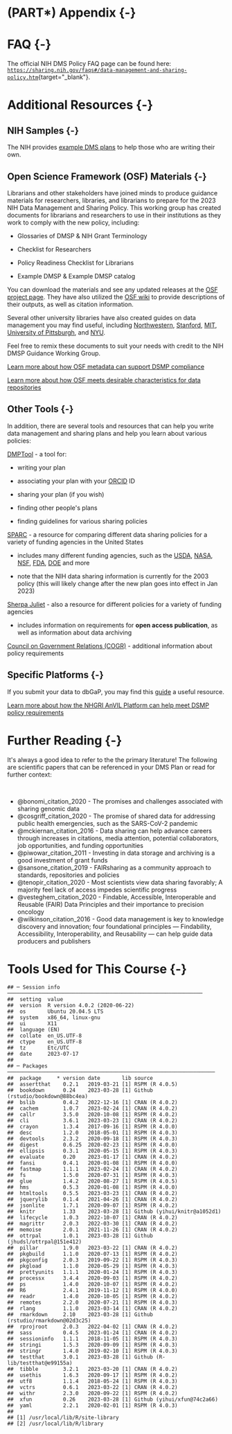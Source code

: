 # (PART\*) Appendix {-}


# FAQ {-}

The official NIH DMS Policy FAQ page can be found here: [`https://sharing.nih.gov/faqs#/data-management-and-sharing-policy.htm`](https://sharing.nih.gov/faqs#/data-management-and-sharing-policy.htm){target="_blank"}.


# Additional Resources {-}

## NIH Samples {-}

The NIH provides [example DMS plans](https://sharing.nih.gov/data-management-and-sharing-policy/planning-and-budgeting-for-data-management-and-sharing/writing-a-data-management-and-sharing-plan#sample-plans) to help those who are writing their own. 

## Open Science Framework (OSF) Materials {-}

Librarians and other stakeholders have joined minds to produce guidance materials for researchers, libraries, and librarians to prepare for the 2023 NIH Data Management and Sharing Policy. This working group has created documents for librarians and researchers to use in their institutions as they work to comply with the new policy, including: 

- Glossaries of DMSP & NIH Grant Terminology 

- Checklist for Researchers 

- Policy Readiness Checklist for Librarians 

- Example DMSP & Example DMSP catalog 

You can download the materials and see any updated releases at the [OSF project page](https://osf.io/uadxr/). They have also utilized the [OSF wiki](https://osf.io/uadxr/wiki/home/) to provide descriptions of their outputs, as well as citation information. 

Several other university libraries have also created guides on data management you may find useful, including [Northwestern](https://libguides.northwestern.edu/datamanagement), [Stanford](https://library.stanford.edu/research/data-management-services), [MIT](https://libraries.mit.edu/data-management/), [University of Pittsburgh](https://hsls.libguides.com/data), and [NYU](https://hslguides.med.nyu.edu/data_management).

Feel free to remix these documents to suit your needs with credit to the NIH DMSP Guidance Working Group.

[Learn more about how OSF metadata can support DSMP compliance](https://www.cos.io/blog/new-osf-metadata-to-support-data-sharing-policy-compliance)

[Learn more about how OSF meets desirable characteristics for data repositories](https://www.cos.io/blog/how-osf-meets-desirable-characteristics-for-data-repositories)

## Other Tools {-}

In addition, there are several tools and resources that can help you write data management and sharing plans and help you learn about various policies:

[DMPTool](https://dmptool.org/) - a tool for:

- writing your plan

- associating your plan with your [ORCID](https://orcid.org/) ID

- sharing your plan (if you wish)

- finding other people's plans

- finding guidelines for various sharing policies

[SPARC](http://datasharing.sparcopen.org/data) - a resource for comparing different data sharing policies for a variety of funding agencies in the United States

- includes many different funding agencies, such as the [USDA](https://www.usda.gov/), [NASA](https://www.nasa.gov/), [NSF](https://www.nsf.gov/), [FDA](https://www.fda.gov/), [DOE](https://www.energy.gov/) and more

- note that the NIH data sharing information is currently for the 2003 policy (this will likely change after the new plan goes into effect in Jan 2023)

[Sherpa Juliet](http://v2.sherpa.ac.uk/juliet/) - also a resource for different policies for a variety of funding agencies

- includes information on requirements for **open access publication**, as well as information about data archiving

[Council on Government Relations (COGR)](https://www.cogr.edu/chapter-2-nih-data-management-and-sharing-policy-matrix) - additional information about policy requirements

## Specific Platforms {-}

If you submit your data to dbGaP, you may find this [guide](https://www.whi.org/doc/WHI-dbGaP-Guidelines.pdf) a useful resource.

[Learn more about how the NHGRI AnVIL Platform can help meet DSMP policy requirements](https://terra.bio/anvil-platform-helps-meet-the-new-nih-data-management-and-sharing-policy-requirements/)

# Further Reading {-}

It's always a good idea to refer to the the primary literature! The following are scientific papers that can be referenced in your DMS Plan or read for further context:

&nbsp;
&nbsp;


- @bonomi_citation_2020 - The promises and challenges associated with sharing genomic data
- @cosgriff_citation_2020 - The promise of shared data for addressing public health emergencies, such as the SARS-CoV-2 pandemic
- @mckiernan_citation_2016 - Data sharing can help advance careers through increases in citations, media attention, potential collaborators, job opportunities, and funding opportunities
- @piwowar_citation_2011 - Investing in data storage and archiving is a good investment of grant funds
- @sansone_citation_2019 - FAIRsharing as a community approach to standards, repositories and policies
- @tenopir_citation_2020 - Most scientists view data sharing favorably; A majority feel lack of access impedes scientific progress
- @vesteghem_citation_2020 - Findable, Accessible, Interoperable and Reusable (FAIR) Data Principles and their importance to precision oncology
- @wilkinson_citation_2016 - Good data management is key to knowledge discovery and innovation; four foundational principles — Findability, Accessibility, Interoperability, and Reusability — can help guide data producers and publishers


# Tools Used for This Course  {-}


```
## ─ Session info ───────────────────────────────────────────────────────────────
##  setting  value                       
##  version  R version 4.0.2 (2020-06-22)
##  os       Ubuntu 20.04.5 LTS          
##  system   x86_64, linux-gnu           
##  ui       X11                         
##  language (EN)                        
##  collate  en_US.UTF-8                 
##  ctype    en_US.UTF-8                 
##  tz       Etc/UTC                     
##  date     2023-07-17                  
## 
## ─ Packages ───────────────────────────────────────────────────────────────────
##  package     * version date       lib source                            
##  assertthat    0.2.1   2019-03-21 [1] RSPM (R 4.0.5)                    
##  bookdown      0.24    2023-03-28 [1] Github (rstudio/bookdown@88bc4ea) 
##  bslib         0.4.2   2022-12-16 [1] CRAN (R 4.0.2)                    
##  cachem        1.0.7   2023-02-24 [1] CRAN (R 4.0.2)                    
##  callr         3.5.0   2020-10-08 [1] RSPM (R 4.0.2)                    
##  cli           3.6.1   2023-03-23 [1] CRAN (R 4.0.2)                    
##  crayon        1.3.4   2017-09-16 [1] RSPM (R 4.0.0)                    
##  desc          1.2.0   2018-05-01 [1] RSPM (R 4.0.3)                    
##  devtools      2.3.2   2020-09-18 [1] RSPM (R 4.0.3)                    
##  digest        0.6.25  2020-02-23 [1] RSPM (R 4.0.0)                    
##  ellipsis      0.3.1   2020-05-15 [1] RSPM (R 4.0.3)                    
##  evaluate      0.20    2023-01-17 [1] CRAN (R 4.0.2)                    
##  fansi         0.4.1   2020-01-08 [1] RSPM (R 4.0.0)                    
##  fastmap       1.1.1   2023-02-24 [1] CRAN (R 4.0.2)                    
##  fs            1.5.0   2020-07-31 [1] RSPM (R 4.0.3)                    
##  glue          1.4.2   2020-08-27 [1] RSPM (R 4.0.5)                    
##  hms           0.5.3   2020-01-08 [1] RSPM (R 4.0.0)                    
##  htmltools     0.5.5   2023-03-23 [1] CRAN (R 4.0.2)                    
##  jquerylib     0.1.4   2021-04-26 [1] CRAN (R 4.0.2)                    
##  jsonlite      1.7.1   2020-09-07 [1] RSPM (R 4.0.2)                    
##  knitr         1.33    2023-03-28 [1] Github (yihui/knitr@a1052d1)      
##  lifecycle     1.0.3   2022-10-07 [1] CRAN (R 4.0.2)                    
##  magrittr      2.0.3   2022-03-30 [1] CRAN (R 4.0.2)                    
##  memoise       2.0.1   2021-11-26 [1] CRAN (R 4.0.2)                    
##  ottrpal       1.0.1   2023-03-28 [1] Github (jhudsl/ottrpal@151e412)   
##  pillar        1.9.0   2023-03-22 [1] CRAN (R 4.0.2)                    
##  pkgbuild      1.1.0   2020-07-13 [1] RSPM (R 4.0.2)                    
##  pkgconfig     2.0.3   2019-09-22 [1] RSPM (R 4.0.3)                    
##  pkgload       1.1.0   2020-05-29 [1] RSPM (R 4.0.3)                    
##  prettyunits   1.1.1   2020-01-24 [1] RSPM (R 4.0.3)                    
##  processx      3.4.4   2020-09-03 [1] RSPM (R 4.0.2)                    
##  ps            1.4.0   2020-10-07 [1] RSPM (R 4.0.2)                    
##  R6            2.4.1   2019-11-12 [1] RSPM (R 4.0.0)                    
##  readr         1.4.0   2020-10-05 [1] RSPM (R 4.0.2)                    
##  remotes       2.2.0   2020-07-21 [1] RSPM (R 4.0.3)                    
##  rlang         1.1.0   2023-03-14 [1] CRAN (R 4.0.2)                    
##  rmarkdown     2.10    2023-03-28 [1] Github (rstudio/rmarkdown@02d3c25)
##  rprojroot     2.0.3   2022-04-02 [1] CRAN (R 4.0.2)                    
##  sass          0.4.5   2023-01-24 [1] CRAN (R 4.0.2)                    
##  sessioninfo   1.1.1   2018-11-05 [1] RSPM (R 4.0.3)                    
##  stringi       1.5.3   2020-09-09 [1] RSPM (R 4.0.3)                    
##  stringr       1.4.0   2019-02-10 [1] RSPM (R 4.0.3)                    
##  testthat      3.0.1   2023-03-28 [1] Github (R-lib/testthat@e99155a)   
##  tibble        3.2.1   2023-03-20 [1] CRAN (R 4.0.2)                    
##  usethis       1.6.3   2020-09-17 [1] RSPM (R 4.0.2)                    
##  utf8          1.1.4   2018-05-24 [1] RSPM (R 4.0.3)                    
##  vctrs         0.6.1   2023-03-22 [1] CRAN (R 4.0.2)                    
##  withr         2.3.0   2020-09-22 [1] RSPM (R 4.0.2)                    
##  xfun          0.26    2023-03-28 [1] Github (yihui/xfun@74c2a66)       
##  yaml          2.2.1   2020-02-01 [1] RSPM (R 4.0.3)                    
## 
## [1] /usr/local/lib/R/site-library
## [2] /usr/local/lib/R/library
```

